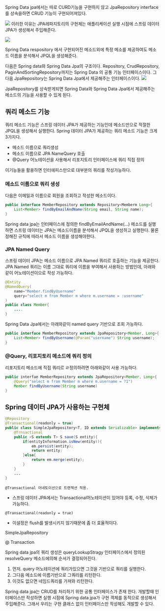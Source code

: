 Spring Data jpa에서는 따로 CURD기능을 구현하지 않고 JpaRepository interface를 상속을하면 CRUD 기능이 구현되어져있다. 

![](https://i.imgur.com/XJiCnwS.jpg)
이러한 이유는 JPA레파지토리의 구현체는 애플리케이션 실행 시점에 스프링 데이터 JPA가 생성해서 주입해준다.


![](https://i.imgur.com/l8uXN3f.jpg)

Spring Data respository 에서 구현되어진 메소드외에 특정 메소를 제공하여도 메소드 이름을 분석해서 JPQL을 생성해준다.




다음은 Spring data와 Spring Data Jpa의 구조이다. Repository, CrudRepository, PaginAndSortingRepository까지는 Spring Data 의 공통 기능 인터페이스이다. 그다음 JpaRepository는 Spring Data Jpa에서 제공해주는 인터페이스이다.
![](https://i.imgur.com/DOiOPUz.jpg)

JpaRepository를 상속받게되면 Spring Data와 Spring Data Jpa에서 제공해주는 메소드의 기능을 사용할 수 있게 된다.


## 쿼리 메소드 기능
쿼리 메소드 기능은 스프링 데이터 JPA가 제공하는 기능인데 메소드만으로 적절한 JPQL을 생성해서 실행한다. Spring 데이터 JPA가 제공하는 쿼리 메소드 기능은 크게 3가지다.
* 메소드 이름으로 쿼리생성
* 메소드 이름으로 JPA NameQuery 호출
* @Query 어노테이션을 사용해서 리포지토리 인터페이스에 쿼리 직접 정의

이기능들을 활용하면 인터에피스만으로 대부분의 쿼리를 작성가능하다.

### 메소드 이름으로 쿼리 생성
다음은 이메일과 이름으로 회원을 조회하고 작성한 메소드이다.
```java
public interface MemberRepository extends Repository<Memberm Long>{
    List<Member> findByEmailAndName(String email, String name);
}
```

Spring data jpa는 인터페이스에 정의한 findByEmailAndName(...) 메소드를 실행하면 스프링 데이터는 JPA는 메소드이름을 분석해서 JPQL을 생성하고 실행한다. 물론 정해진 규칙에 따라서 메소드 이름을 생성해야한다.


### JPA Named Query
스프링 데이터 JPA는 메소드 이름으로 JPA Named 쿼리르 호출하는 기능을 제공한다. JPA Named 쿼리는 이름 그대로 쿼리에 이름을 부여해서 사용하는 방법인데, 아래와 같이 어노테이션이으로 작성 가능하다.

```java
@Entity
@NamedQuery(
    name="Member.findByUsername"
    query="select m from Member m where m.username = :username"
)
public class Member{
    ....
}
```
Spring Data Jpa에서는 아래와같이 named query 기반으로 조회 가능하다.
```java
public interface MemberRepository extends JpaRepository<Member, Long>{
    List<Member> findByUsername(@Param("username") String username);
}
```

### @Query, 리포지토리 메소드에 쿼리 정의
리포지토리 메소드에 직접 쿼리르 ㄹ정의하려면 아래와같이 사용 가능하다. 



```java
public interfae MemberRepository extends JpaRepository<Member, Long>{
    @Query("select m from Member m where m.username = ?1")
    Member findByUsername(String username)
}
```



## Spring 데이터 JPA가 사용하는 구현체

```java
@Repository
@Transactional(readonly = true)
public class SimpleJpaRepository<T, ID extends Serializable> implements JpaRepository<T, ID>, JpaSpecificationExecutor<T>{
    @Trnsactional
    public <S extends T> S save(S entity){
        if(entityInformation.isNew(entity)){
            em.persist(entity);
            return entity;
        }else{
            return em.merge(entity);
        }
    }
    ...
}
```

`@Transactional 어네토이션으로 트랜잭션 적용.`
*  스프링 데이터 JPA에서는 Transactional어노테이션이 있어야 등록, 수정, 삭제가 가능하다.

`@Transactional(readonly = true)`
* 이설정은 flush를 발생시키지 않기때문에 좀 더 효율적이다.


SimpleJpaRepository

@ Transaction

Spring data jpa의 쿼리 생성은 queryLookupStragy 인터페이스에서 정의된 resolveQuery 메소드에의해 순서가 결정되어진다.
1. 먼저. query 어노테이션에 쿼리가있으면 그것을 기반으로 쿼리를 실행한다.
2. 그다음 메소드에 이름기반으로 그쿼리를 리턴한다.
3. 이것도 없으면 네임드쿼리를 가져와 리턴한다.



Spring data jpa는 CRUD를 처리하기 위한 공통 인터페이스가 존재 한다. 개발할때 인터페이스만 작성하면 실행 시점에 Spring data jpa가 구현 객체를 동적으로 생성해서 주입해준다. 그래서 우리는 구현 클래스 없이 인터페이스만 작성해도 개발할 수 있다.